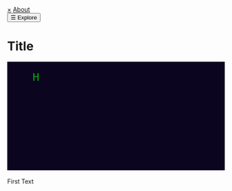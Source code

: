 <!DOCTYPE html>
<html>
<style><link rel="preconnect" href="https://fonts.googleapis.com">
<link rel="preconnect" href="https://fonts.gstatic.com" crossorigin>
<link href="https://fonts.googleapis.com/css2?family=Edu+NSW+ACT+Foundation:wght@400;700&display=swap" rel="stylesheet">
<link rel="preconnect" href="https://fonts.googleapis.com">
<link rel="preconnect" href="https://fonts.gstatic.com" crossorigin>
<link href="https://fonts.googleapis.com/css2?family=Oswald:wght@700&display=swap" rel="stylesheet">    
</style>
<head>
  <div id="mySidebar" class="sidebar">
  <a href="javascript:void(0)" class="closebtn" onclick="closeNav()">&times;</a>
  <a href="/">About</a>
</div>

<div id="main">
  <button class="openbtn" onclick="openNav()">&#9776; Explore</button>
</div>             
  <meta charset="utf-8">
  <meta name="viewport" content="width=device-width">
  <title>Shroom</title>
  <link href="css/style.css" rel="stylesheet" type="text/css" />
   <link href="css/sidebar.css" rel="stylesheet" type="text/css" /> 
 <script src="scripts/sidebar.js"></script>       
</head>

<body>
<h1>Title</h1>
<img src="assets/intro.gif" alt="Intro">
<p>First Text</p>        

</body>

</html>
